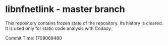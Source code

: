 # libnfnetlink - master branch

This repository contains frozen state of the repository.
Its history is cleared. It is used only for static code
analysis with Codacy.

Commit Time: 1708068480